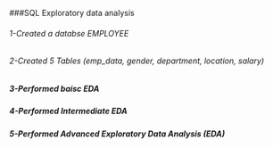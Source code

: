 ###SQL Exploratory data analysis 
###### 1-Created a databse EMPLOYEE
###### 2-Created 5 Tables (emp_data, gender, department, location, salary)
##### 3-Performed baisc EDA
##### 4-Performed Intermediate EDA
##### 5-Performed Advanced Exploratory Data Analysis (EDA)
